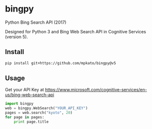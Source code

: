 bingpy
======

Python Bing Search API (2017)

Designed for Python 3
and Bing Web Search API in Cognitive Services (version 5).

Install
------
```bash
pip install git+https://github.com/mpkato/bingpy@v5
```

Usage
------
Get your API Key at
https://www.microsoft.com/cognitive-services/en-us/bing-web-search-api

```python
import bingpy
web = bingpy.WebSearch("YOUR_API_KEY")
pages = web.search("kyoto", 20)
for page in pages:
    print page.title
```

